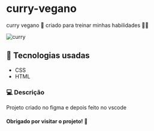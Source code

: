 # curry-vegano

curry vegano 🥬 criado para treinar minhas habilidades 👨‍💻

![curry](https://user-images.githubusercontent.com/108354816/192561466-9e999d2a-fe97-43e7-a244-98e5300901d1.png)

## 📱 Tecnologias usadas

- CSS
- HTML

### 💻 Descrição 

Projeto criado no figma e depois feito no vscode 

####  Obrigado por visitar o projeto! 💚
